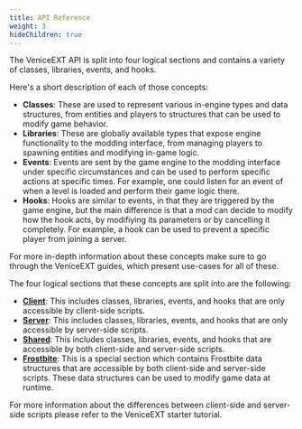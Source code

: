 ```yaml
---
title: API Reference
weight: 3
hideChildren: true
---
```

The VeniceEXT API is split into four logical sections and contains a variety of classes, libraries, events, and hooks.

Here's a short description of each of those concepts:

- **Classes**: These are used to represent various in-engine types and data structures, from entities and players to structures that can be used to modify game behavior.
- **Libraries**: These are globally available types that expose engine functionality to the modding interface, from managing players to spawning entities and modifying in-game logic.
- **Events**: Events are sent by the game engine to the modding interface under specific circumstances and can be used to perform specific actions at specific times. For example, one could listen for an event of when a level is loaded and perform their game logic there.
- **Hooks**: Hooks are similar to events, in that they are triggered by the game engine, but the main difference is that a mod can decide to modify how the hook acts, by modifiying its parameters or by cancelling it completely. For example, a hook can be used to prevent a specific player from joining a server.

For more in-depth information about these concepts make sure to go through the VeniceEXT guides, which present use-cases for all of these.

The four logical sections that these concepts are split into are the following:
- **[Client](/vext/ref/client/)**: This includes classes, libraries, events, and hooks that are only accessible by client-side scripts.
- **[Server](/vext/ref/server/)**: This includes classes, libraries, events, and hooks that are only accessible by server-side scripts.
- **[Shared](/vext/ref/shared/)**: This includes classes, libraries, events, and hooks that are accessible by both client-side and server-side scripts.
- **[Frostbite](/vext/ref/fb/)**: This is a special section which contains Frostbite data structures that are accessible by both client-side and server-side scripts. These data structures can be used to modify game data at runtime.

For more information about the differences between client-side and server-side scripts please refer to the VeniceEXT starter tutorial.